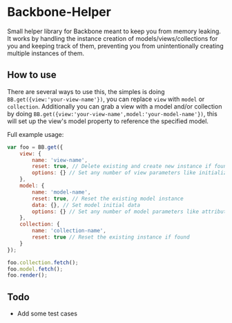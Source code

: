 Backbone-Helper
===============

Small helper library for Backbone meant to keep you from memory leaking. It works by handling the instance creation of models/views/collections for you and keeping track of them, preventing you from unintentionally creating multiple instances of them.

## How to use


There are several ways to use this, the simples is doing `BB.get({view:'your-view-name'})`, you can replace `view` with `model` or `collection`. Additionally you can grab a view with a model and/or collection by doing `BB.get({view:'your-view-name',model:'your-model-name'})`, this will set up the view's model property to reference the specified model.


Full example usage:

```javascript
var foo = BB.get({
	view: {
		name: 'view-name',
		reset: true, // Delete existing and create new instance if found
		options: {} // Set any number of view parameters like initialize, el, tagName, etc
	},
	model: {
		name: 'model-name',
		reset: true, // Reset the existing model instance
		data: {}, // Set model initial data
		options: {} // Set any number of model parameters like attributeId, initialize, etc
	},
	collection: {
		name: 'collection-name',
		reset: true // Reset the existing instance if found
	}
});

foo.collection.fetch();
foo.model.fetch();
foo.render();
```

## Todo
- Add some test cases
